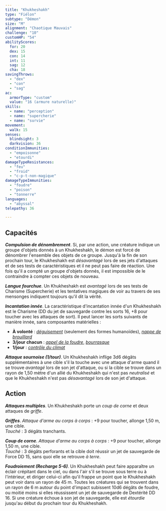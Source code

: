 ```yaml
---
title: "Khukheshakh"
type: "Fiélon"
subtype: "Démon"
size: "M"
alignment: "Chaotique Mauvais"
challenge: "10"
customHP: "54"
abilityScores:
  for: 20
  dex: 15
  con: 14
  int: 11
  sag: 12
  cha: 18
savingThrows:
  - "dex"
  - "con"
  - "sag"
ac:
  armorType: "custom"
  value: "16 (armure naturelle)"
skills:
  - name: "perception"
  - name: "supercherie"
  - name: "survie"
movement:
  walk: 15
senses:
  blindsight: 3
  darkvision: 36
conditionImmunities:
  - "empoisonne"
  - "etourdi"
damageTypeResistances:
  - "feu"
  - "froid"
  - "c-p-t-non-magique"
damageTypeImmunities:
  - "foudre"
  - "poison"
  - "tonnerre"
languages:
  - "abyssal"
telepathy: 36

---
```

## Capacités
_**Compulsion de dénombrement**_. Si, par une action, une créature indique un groupe d'objets donnés à un Khukheshakh, le démon est forcé de dénombrer l'ensemble des objets de ce groupe. Jusqu'à la fin de son prochain tour, le Khukheshakh est _désavantagé_ lors de ses jets d'attaques et de ses tests de caractéristiques et il ne peut pas faire de réaction. Une fois qu'il a compté un groupe d'objets donnés, il est impossible de le contraindre à compter ces objets de nouveau.

_**Langue fourchue**_. Un Khukheshakh est _avantagé_ lors de ses tests de Charisme (Supercherie) et les tentatives magiques de voir au travers de ses mensonges indiquent toujours qu'il dit la vérité.

_**Incantation innée**_. La caractéristique d'incantation innée d'un Khukheshakh est le Charisme (DD du jet de sauvegarde contre les sorts 16, +8 pour toucher avec les attaques de sort). Il peut lancer les sorts suivants de manière innée, sans composantes matérielles :
* **À volonté** : [_déguisement_](/grimoire/deguisement/) (seulement des formes humanoïdes), [_nappe de brouillard_](/grimoire/nappe-de-brouillard/)
* **3/jour chacun** : [_appel de la foudre_](/grimoire/appel-de-la-foudre/), [_bourrasque_](/grimoire/bourrasque/)
* **1/jour** : [_contrôle du climat_](/grimoire/controle-du-climat/)

_**Attaque sournoise (1/tour)**_. Un Khukheshakh inflige 3d6 dégâts supplémentaires à une cible s'il la touche avec une attaque d'arme quand il se trouve _avantagé_ lors de son jet d'attaque, ou si la cible se trouve dans un rayon de 1,50 mètre d'un allié du Khukheshakh qui n'est pas _neutralisé_ et que le Khukheshakh n'est pas _désavantagé_ lors de son jet d'attaque.

## Action
_**Attaques multiples**_. Un Khukheshakh porte un _coup de corne_ et deux attaques de _griffe_.

_**Griffes**_. _Attaque d'arme au corps à corps_ : +9 pour toucher, allonge 1,50 m, une cible.  
_Touché_ : 3 dégâts tranchants.

_**Coup de corne**_. _Attaque d'arme au corps à corps_ : +9 pour toucher, allonge 1,50 m, une cible.  
_Touché_ : 3 dégâts perforants et la cible doit réussir un jet de sauvegarde de Force DD 15, sans quoi elle se retrouve _à terre_.

_**Foudroiement (Recharge 5-6)**_. Un Khukheshakh peut faire apparaître un éclair crépitant dans le ciel, ou dans l'air s'il se trouve sous terre ou à l'intérieur, et diriger celui-ci afin qu'il frappe un point que le Khukheshakh peut voir dans un rayon de 45 m. Toutes les créatures qui se trouvent dans un rayon de 6 m autour du point d'impact subissent 10d6 dégâts de foudre, ou moitié moins si elles réussissent un jet de sauvegarde de Dextérité DD 16. Si une créature échoue à son jet de sauvegarde, elle est _étourdie_ jusqu'au début du prochain tour du Khukheshakh.
